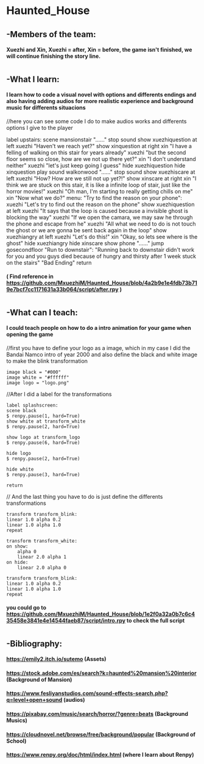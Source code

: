 # Haunted_House
######
## -Members of the team:
#### Xuezhi and Xin, Xuezhi = after, Xin = before, the game isn't finished, we will continue finishing the story line.
#
#
## -What I learn:
#### I learn how to code a visual novel with options and differents endings and also having adding audios for more realistic experience and background music for differents situacions 
//here you can see some code I do to make audios works and differents options I give to the player

label upstairs:
        scene mansionstair
        "......"
        stop sound
        show xuezhiquestion at left
        xuezhi "Haven't we reach yet?"
        show xinquestion at right
        xin "I have a felling of walking on this stair for years already"
        xuezhi "but the second floor seems so close, how are we not up there yet?"
        xin "I don't understand neither"
        xuezhi "let's just keep going I guess"
        hide xuezhiquestion
        hide xinquestion
        play sound walkonwood
        "......"
        stop sound
        show xuezhiscare at left
        xuezhi "How? How are we still not up yet?!"
        show xinscare at right
        xin "I think we are stuck on this stair, it is like a infinite loop of stair, just like the horror movies!"
        xuezhi "Oh man, I'm starting to really getting chills on me"
        xin "Now what we do?"
    menu:
        "Try to find the reason on your phone":
            xuezhi "Let's try to find out the reason on the phone"
            show xuezhiquestion at left
            xuezhi "It says that the loop is caused because a invisible ghost is blocking the way"
            xuezhi "If we open the camara, we may saw he through the phone and escape from he"
            xuezhi "All what we need to do is not touch the ghost or we are gonna be sent back again in the loop"
            show xuezhiangry at left
            xuezhi "Let's do this!"
            xin "Okay, so lets see where is the ghost"
            hide xuezhiangry
            hide xinscare
            show phone
            "......"
            jump gosecondfloor
        "Run to downstair":
            "Running back to downstair didn't work for you and you guys died because of hungry and thirsty after 1 week stuck on the stairs"
            "Bad Ending"
    return

#### ( Find reference in https://github.com/MxuezhiM/Haunted_House/blob/4a2b9e1e4fdb73b719e7bcf7cc1171631a33b064/script/after.rpy )
#
#
## -What can I teach:
#### I could teach people on how to do a intro animation for your game when opening the game
//first you have to define your logo as a image, which in my case I did the Bandai Namco intro of year 2000 and also define the black and white image to make the blink transformation
    
    image black = "#000"
    image white = "#ffffff"
    image logo = "logo.png"

//After I did a label for the transformations
    
    label splashscreen:
    scene black
    $ renpy.pause(1, hard=True)
    show white at transform_white
    $ renpy.pause(2, hard=True)

    show logo at transform_logo
    $ renpy.pause(6, hard=True)

    hide logo
    $ renpy.pause(2, hard=True)

    hide white
    $ renpy.pause(3, hard=True)

    return
    
// And the last thing you have to do is just define the differents transformations 

    transform transform_blink:
    linear 1.0 alpha 0.2
    linear 1.0 alpha 1.0
    repeat
    
    transform transform_white:
    on show:
        alpha 0
        linear 2.0 alpha 1
    on hide:
        linear 2.0 alpha 0
        
    transform transform_blink:
    linear 1.0 alpha 0.2
    linear 1.0 alpha 1.0
    repeat

#### you could go to https://github.com/MxuezhiM/Haunted_House/blob/1e2f0a32a0b7c6c435458e3841e4e14544faeb87/script/intro.rpy to check the full script
#
#
## -Bibliography:
#### https://emily2.itch.io/sutemo (Assets)
#### https://stock.adobe.com/es/search?k=haunted%20mansion%20interior (Background of Mansion)
#### https://www.fesliyanstudios.com/sound-effects-search.php?q=level+open+sound (audios)
#### https://pixabay.com/music/search/horror/?genre=beats (Background Musics)
#### https://cloudnovel.net/browse/free/background/popular (Background of School)
#### https://www.renpy.org/doc/html/index.html (where I learn about Renpy)

